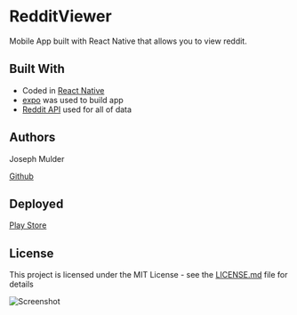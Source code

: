 # RedditViewer

Mobile App built with React Native that allows you to view reddit.

## Built With

* Coded in [React Native](https://facebook.github.io/react-native/)
* [expo](https://expo.io/) was used to build app
* [Reddit API](https://www.reddit.com/dev/api/) used for all of data


## Authors

Joseph Mulder

[Github](https://github.com/JosephMulder)


## Deployed 

[Play Store](https://play.google.com/store/apps/details?id=com.joseph.redditviewer)

## License

This project is licensed under the MIT License - see the [LICENSE.md](LICENSE.md) file for details



![Screenshot](https://i.imgur.com/iEjLqej.png)